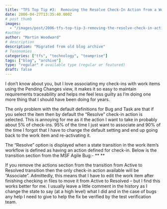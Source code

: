 ```yaml
---
title: "TFS Top Tip #3:  Removing the Resolve Check-In Action from a Work Item"
date: 2006-04-27T13:35:40.000Z
# post thumb
images:
  - "/images/post/2006-tfs-top-tip-3-removing-the-resolve-check-in-action-from-a-work-item.jpg"
#author
author: "Martin Woodward"
# description
description: "Migrated from old blog archive"
# Taxonomies
categories: ["tfs", "technology", "teamprise"]
tags: ["blog", "archive"]
type: "regular" # available type (regular or featured)
draft: false
---
```

I don’t know about you, but I love associating my check-ins with work items using the Pending Changes view, it makes it so easy to maintain requirements traceability and helps me feel less guilty as I’m doing one more thing that I should have been doing for years.  

The only problem with the default definitions for Bug and Task are that if you select the item then by default the “Resolve” check-in action is selected.  This is annoying for me as it the action I want to take in probably about 5% of check-ins.  95% of the time I just want to associate and 90% of the time I forgot that I have to change the default setting and end up going back to the work item and re-activating it.

The “Resolve” option is displayed when a state transition in the work item’s workflow is defined as having an action defined for check-in.  Below is the transition section from the MSF Agile Bug:-
<TRANSITION from="Active" to="Resolved"> 
  <REASONS> 
    <DEFAULTREASON value="Fixed" /> 
    <REASON value="Deferred" /> 
    <REASON value="Duplicate" /> 
    <REASON value="As Designed" /> 
    <REASON value="Unable to Reproduce" /> 
    <REASON value="Obsolete" /> 
  </REASONS> 
  <FIELDS> 
    <FIELD refname="System.AssignedTo"> 
      <COPY from="field" field="System.CreatedBy" /> 
    </FIELD> 
    <FIELD refname="Microsoft.VSTS.Common.ActivatedDate"> 
      <READONLY /> 
    </FIELD> 
    <FIELD refname="Microsoft.VSTS.Common.ActivatedBy"> 
      <READONLY /> 
    </FIELD> 
    <FIELD refname="Microsoft.VSTS.Common.ResolvedBy"> 
      <COPY from="currentuser" /> 
      <VALIDUSER /> 
      <REQUIRED /> 
    </FIELD> 
    <FIELD refname="Microsoft.VSTS.Common.ResolvedDate"> 
      <SERVERDEFAULT from="clock" /> 
    </FIELD> 
  </FIELDS> 
**  <ACTIONS> 
    <ACTION value="Microsoft.VSTS.Actions.Checkin" /> 
  </ACTIONS>** 
</TRANSITION>

If you remove the actions section from the transition from Active to Resolved transition then the only check-in action available will be “Associate”.  Admittedly, this means that I have to edit the work item after finishing checking in files to move it from Active to Resolved – but I find this works better for me.  I usually leave a little comment in the history as I change the state to say (at a high level) what I did and in the case of bugs any help I need to give to help the fix be verified by the test verification team.